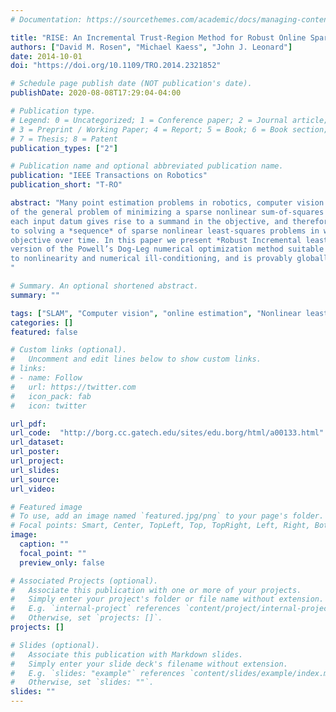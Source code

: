 ```yaml
---
# Documentation: https://sourcethemes.com/academic/docs/managing-content/

title: "RISE: An Incremental Trust-Region Method for Robust Online Sparse Least-Squares Estimation"
authors: ["David M. Rosen", "Michael Kaess", "John J. Leonard"]
date: 2014-10-01
doi: "https://doi.org/10.1109/TRO.2014.2321852"

# Schedule page publish date (NOT publication's date).
publishDate: 2020-08-08T17:29:04-04:00

# Publication type.
# Legend: 0 = Uncategorized; 1 = Conference paper; 2 = Journal article;
# 3 = Preprint / Working Paper; 4 = Report; 5 = Book; 6 = Book section;
# 7 = Thesis; 8 = Patent
publication_types: ["2"]

# Publication name and optional abbreviated publication name.
publication: "IEEE Transactions on Robotics"
publication_short: "T-RO"

abstract: "Many point estimation problems in robotics, computer vision and machine learning are formulated as instances
of the general problem of minimizing a sparse nonlinear sum-of-squares objective function. For inference problems of this type,
each input datum gives rise to a summand in the objective, and therefore performing *online* inference corresponds
to solving a *sequence* of sparse nonlinear least-squares problems in which additional summands are added to the
objective over time. In this paper we present *Robust Incremental least-Squares Estimation* (RISE), an incrementalized
version of the Powell’s Dog-Leg numerical optimization method suitable for use in online sequential sparse least-squares minimization. As a trust-region method, RISE is naturally robust
to nonlinearity and numerical ill-conditioning, and is provably globally convergent for a broad class of loss functions (twice-continuously differentiable functions with bounded sublevel sets). Consequently, RISE maintains the speed of current state-of-the-art online sparse least-squares methods while providing superior reliability.
"

# Summary. An optional shortened abstract.
summary: ""

tags: ["SLAM", "Computer vision", "online estimation", "Nonlinear least-squares", "incremental optimization"]
categories: []
featured: false

# Custom links (optional).
#   Uncomment and edit lines below to show custom links.
# links:
# - name: Follow
#   url: https://twitter.com
#   icon_pack: fab
#   icon: twitter

url_pdf:
url_code:  "http://borg.cc.gatech.edu/sites/edu.borg/html/a00133.html"
url_dataset:
url_poster:
url_project:
url_slides:
url_source:
url_video:

# Featured image
# To use, add an image named `featured.jpg/png` to your page's folder. 
# Focal points: Smart, Center, TopLeft, Top, TopRight, Left, Right, BottomLeft, Bottom, BottomRight.
image:
  caption: ""
  focal_point: ""
  preview_only: false

# Associated Projects (optional).
#   Associate this publication with one or more of your projects.
#   Simply enter your project's folder or file name without extension.
#   E.g. `internal-project` references `content/project/internal-project/index.md`.
#   Otherwise, set `projects: []`.
projects: []

# Slides (optional).
#   Associate this publication with Markdown slides.
#   Simply enter your slide deck's filename without extension.
#   E.g. `slides: "example"` references `content/slides/example/index.md`.
#   Otherwise, set `slides: ""`.
slides: ""
---
```

